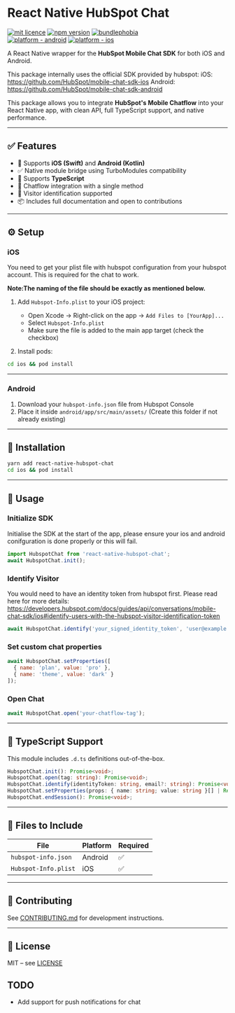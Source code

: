 # React Native HubSpot Chat

[![mit licence](https://img.shields.io/dub/l/vibe-d.svg?style=for-the-badge)](https://github.com/Saranshmalik/react-native-hubspot-chat/blob/main/LICENSE)
[![npm version](https://img.shields.io/npm/v/@swan-io/react-native-browser?style=for-the-badge)](https://www.npmjs.org/package/react-native-hubspot-chat)
[![bundlephobia](https://img.shields.io/bundlephobia/minzip/@swan-io/react-native-browser?label=size&style=for-the-badge)](https://bundlephobia.com/result?p=react-native-hubspot-chat)
<br />
[![platform - android](https://img.shields.io/badge/platform-Android-3ddc84.svg?logo=android&style=for-the-badge)](https://www.android.com)
[![platform - ios](https://img.shields.io/badge/platform-iOS-000.svg?logo=apple&style=for-the-badge)](https://developer.apple.com/ios)

A React Native wrapper for the **HubSpot Mobile Chat SDK** for both iOS and Android.

This package internally uses the official SDK provided by hubspot:
iOS: https://github.com/HubSpot/mobile-chat-sdk-ios
Android: https://github.com/HubSpot/mobile-chat-sdk-android

This package allows you to integrate **HubSpot's Mobile Chatflow** into your React Native app, with clean API, full TypeScript support, and native performance.

---

## ✅ Features

- 📱 Supports **iOS (Swift)** and **Android (Kotlin)**
- ✅ Native module bridge using TurboModules compatibility
- 🎯 Supports **TypeScript**
- 💬 Chatflow integration with a single method
- 🔐 Visitor identification supported
- 📦 Includes full documentation and open to contributions

---

## ⚙️ Setup

### iOS
You need to get your plist file with hubspot configuration from your hubspot account. This is required for the chat to work. 

**Note:The naming of the file should be exactly as mentioned below.**

1. Add `Hubspot-Info.plist` to your iOS project:
   - Open Xcode → Right-click on the app → `Add Files to [YourApp]...`
   - Select `Hubspot-Info.plist`
   - Make sure the file is added to the main app target (check the checkbox)

2. Install pods:

```sh
cd ios && pod install
```

---

### Android

1. Download your `hubspot-info.json` file from Hubspot Console
2. Place it inside `android/app/src/main/assets/` (Create this folder if not already existing)

---

## 🚀 Installation

```sh
yarn add react-native-hubspot-chat
cd ios && pod install
```

---

## 🧪 Usage

### Initialize SDK

Initialise the SDK at the start of the app, please ensure your ios and android conifguration is done properly or this will fail.

```js
import HubspotChat from 'react-native-hubspot-chat';
await HubspotChat.init();
```

### Identify Visitor

You would need to have an identity token from hubspot first. Please read here for more details:
https://developers.hubspot.com/docs/guides/api/conversations/mobile-chat-sdk/ios#identify-users-with-the-hubspot-visitor-identification-token

```js
await HubspotChat.identify('your_signed_identity_token', 'user@example.com');
```

### Set custom chat properties

```js
await HubspotChat.setProperties([
  { name: 'plan', value: 'pro' },
  { name: 'theme', value: 'dark' }
]);
```

### Open Chat

```js
await HubspotChat.open('your-chatflow-tag');
```

---

## 🧩 TypeScript Support

This module includes `.d.ts` definitions out-of-the-box.

```ts
HubspotChat.init(): Promise<void>;
HubspotChat.open(tag: string): Promise<void>;
HubspotChat.identify(identityToken: string, email?: string): Promise<void>;
HubspotChat.setProperties(props: { name: string; value: string }[] | Record<string, string>): Promise<void>;
HubspotChat.endSession(): Promise<void>;
```

---

## 📁 Files to Include

| File                  | Platform | Required |
|-----------------------|----------|----------|
| `hubspot-info.json` | Android | ✅       |
| `Hubspot-Info.plist`   | iOS     | ✅       |

---

## 🤝 Contributing

See [CONTRIBUTING.md](CONTRIBUTING.md) for development instructions.

---

## 📄 License

MIT – see [LICENSE](LICENSE)

## TODO
- Add support for push notifications for chat
